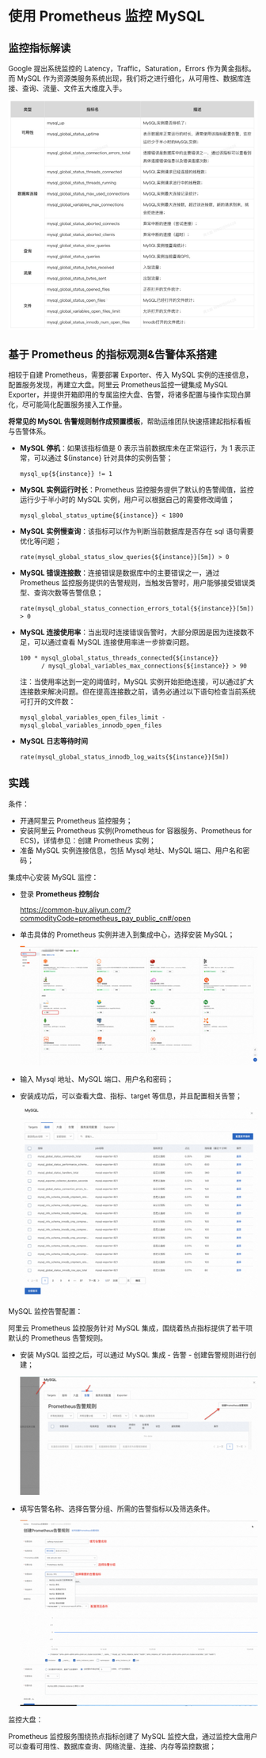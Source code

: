 # 使用 Prometheus 监控 MySQL

## 监控指标解读

Google 提出系统监控的 Latency，Traffic，Saturation，Errors 作为黄金指标。而 MySQL 作为资源类服务系统出现，我们将之进行细化，从可用性、数据库连接、查询、流量、文件五大维度入手。

![图片](assets/640.png)

## 基于 Prometheus 的指标观测&告警体系搭建

相较于自建 Prometheus，需要部署 Exporter、传入 MySQL 实例的连接信息，配置服务发现，再建立大盘。阿里云 Prometheus监控一键集成 MySQL Exporter，并提供开箱即用的专属监控大盘、告警，将诸多配置与操作实现白屏化，尽可能简化配置服务接入工作量。

**将常见的 MySQL 告警规则制作成预置模板**，帮助运维团队快速搭建起指标看板与告警体系。

- **MySQL 停机**：如果该指标值是 0 表示当前数据库未在正常运行，为 1 表示正常，可以通过 ${instance} 针对具体的实例告警；

  ```promql
  mysql_up{${instance}} != 1
  ```

- **MySQL 实例运行时长**：Prometheus 监控服务提供了默认的告警阈值，监控运行少于半小时的 MySQL 实例，用户可以根据自己的需要修改阈值；

  ```promql
  mysql_global_status_uptime{${instance}} < 1800
  ```

- **MySQL 实例慢查询**：该指标可以作为判断当前数据库是否存在 sql 语句需要优化等问题；

  ```promql
  rate(mysql_global_status_slow_queries{${instance}}[5m]) > 0
  ```

- **MySQL 错误连接数**：连接错误是数据库中的主要错误之一，通过 Prometheus 监控服务提供的告警规则，当触发告警时，用户能够接受错误类型、查询次数等告警信息；

  ```promql
  rate(mysql_global_status_connection_errors_total{${instance}}[5m]) > 0
  ```

- **MySQL 连接使用率**：当出现时连接错误告警时，大部分原因是因为连接数不足，可以通过查看 MySQL 连接使用率进一步排查问题。

  ```promql
  100 * mysql_global_status_threads_connected{${instance}} 
        / mysql_global_variables_max_connections{${instance}} > 90
  ```

  注：当使用率达到一定的阈值时，MySQL 实例开始拒绝连接，可以通过扩大连接数来解决问题。但在提高连接数之前，请务必通过以下语句检查当前系统可打开的文件数：

  ```promql
  mysql_global_variables_open_files_limit - mysql_global_variables_innodb_open_files
  ```

- **MySQL 日志等待时间**

  ```promql
  rate(mysql_global_status_innodb_log_waits{${instance}}[5m])
  ```

## 实践

条件：

- 开通阿里云 Prometheus 监控服务；
- 安装阿里云 Prometheus 实例(Prometheus for 容器服务、Prometheus for ECS)，详情参见：创建 Prometheus 实例；
- 准备 MySQL 实例连接信息，包括 Mysql 地址、MySQL 端口、用户名和密码；



集成中心安装 MySQL 监控：

- 登录 **Prometheus 控制台**

  https://common-buy.aliyun.com/?commodityCode=prometheus_pay_public_cn#/open

- 单击具体的 Prometheus 实例并进入到集成中心，选择安装 MySQL；

  ![图片](assets/640-20230117101306624.png)

- 输入 Mysql 地址、MySQL 端口、用户名和密码；

- 安装成功后，可以查看大盘、指标、target 等信息，并且配置相关告警；

  ![图片](assets/640-20230117102158810.png)

MySQL 监控告警配置：

阿里云 Prometheus 监控服务针对 MySQL 集成，围绕着热点指标提供了若干项默认的 Prometheus 告警规则。

- 安装 MySQL 监控之后，可以通过 MySQL 集成 - 告警 - 创建告警规则进行创建；

  ![图片](assets/640-20230117103822138.png)

- 填写告警名称、选择告警分组、所需的告警指标以及筛选条件。

  ![图片](assets/640-20230117104052058.png)



监控大盘：

Prometheus 监控服务围绕热点指标创建了 MySQL 监控大盘，通过监控大盘用户可以查看可用性、数据库查询、网络流量、连接、内存等监控数据；

